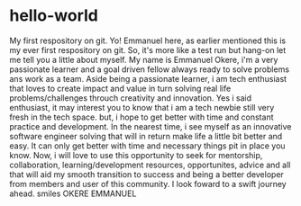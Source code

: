 # hello-world
My first respository on git.
Yo! Emmanuel here, as earlier mentioned this is my ever first respository on git. So, it's more like a test run but hang-on let me tell you a little about myself.
My name is Emmanuel Okere, i'm a very passionate learner and a goal driven fellow always ready to solve problems ans work as a team.
Aside being a passionate learner, i am tech enthusiast that loves to create impact and value in turn solving real life problems/challenges throuch creativity and innovation.
Yes i said enthusiast, it may interest you to know that i am a tech newbie still very fresh in the tech space. but, i hope to get better with time and constant practice and development.
In the nearest time, i see myself as an innovative software engineer solving that will in return make life a little bit better and easy. It can only get better with time and necessary things pit in place you know.
Now, i will love to use this opportunity to seek for mentorship, collaboration, learning/development resources, opportunites, advice and all that will aid my smooth transition to success and being a better developer from members and user of this community.
I look foward to a swift journey ahead.
smiles 
OKERE EMMANUEL
